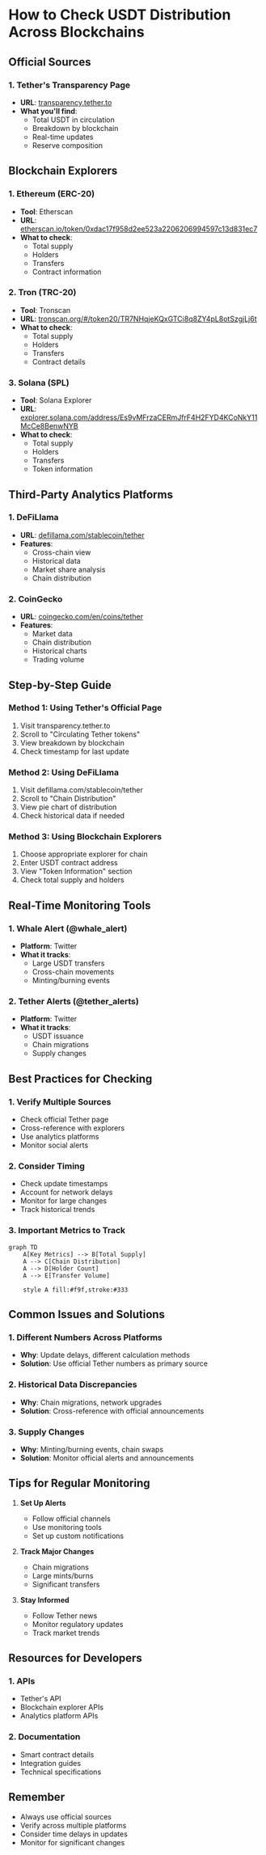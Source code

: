 # How to Check USDT Distribution Across Blockchains

## Official Sources

### 1. Tether's Transparency Page
- **URL**: [transparency.tether.to](https://transparency.tether.to)
- **What you'll find**:
  - Total USDT in circulation
  - Breakdown by blockchain
  - Real-time updates
  - Reserve composition

## Blockchain Explorers

### 1. Ethereum (ERC-20)
- **Tool**: Etherscan
- **URL**: [etherscan.io/token/0xdac17f958d2ee523a2206206994597c13d831ec7](https://etherscan.io/token/0xdac17f958d2ee523a2206206994597c13d831ec7)
- **What to check**:
  - Total supply
  - Holders
  - Transfers
  - Contract information

### 2. Tron (TRC-20)
- **Tool**: Tronscan
- **URL**: [tronscan.org/#/token20/TR7NHqjeKQxGTCi8q8ZY4pL8otSzgjLj6t](https://tronscan.org/#/token20/TR7NHqjeKQxGTCi8q8ZY4pL8otSzgjLj6t)
- **What to check**:
  - Total supply
  - Holders
  - Transfers
  - Contract details

### 3. Solana (SPL)
- **Tool**: Solana Explorer
- **URL**: [explorer.solana.com/address/Es9vMFrzaCERmJfrF4H2FYD4KCoNkY11McCe8BenwNYB](https://explorer.solana.com/address/Es9vMFrzaCERmJfrF4H2FYD4KCoNkY11McCe8BenwNYB)
- **What to check**:
  - Total supply
  - Holders
  - Transfers
  - Token information

## Third-Party Analytics Platforms

### 1. DeFiLlama
- **URL**: [defillama.com/stablecoin/tether](https://defillama.com/stablecoin/tether)
- **Features**:
  - Cross-chain view
  - Historical data
  - Market share analysis
  - Chain distribution

### 2. CoinGecko
- **URL**: [coingecko.com/en/coins/tether](https://www.coingecko.com/en/coins/tether)
- **Features**:
  - Market data
  - Chain distribution
  - Historical charts
  - Trading volume

## Step-by-Step Guide

### Method 1: Using Tether's Official Page
1. Visit transparency.tether.to
2. Scroll to "Circulating Tether tokens"
3. View breakdown by blockchain
4. Check timestamp for last update

### Method 2: Using DeFiLlama
1. Visit defillama.com/stablecoin/tether
2. Scroll to "Chain Distribution"
3. View pie chart of distribution
4. Check historical data if needed

### Method 3: Using Blockchain Explorers
1. Choose appropriate explorer for chain
2. Enter USDT contract address
3. View "Token Information" section
4. Check total supply and holders

## Real-Time Monitoring Tools

### 1. Whale Alert (@whale_alert)
- **Platform**: Twitter
- **What it tracks**:
  - Large USDT transfers
  - Cross-chain movements
  - Minting/burning events

### 2. Tether Alerts (@tether_alerts)
- **Platform**: Twitter
- **What it tracks**:
  - USDT issuance
  - Chain migrations
  - Supply changes

## Best Practices for Checking

### 1. Verify Multiple Sources
- Check official Tether page
- Cross-reference with explorers
- Use analytics platforms
- Monitor social alerts

### 2. Consider Timing
- Check update timestamps
- Account for network delays
- Monitor for large changes
- Track historical trends

### 3. Important Metrics to Track
```mermaid
graph TD
    A[Key Metrics] --> B[Total Supply]
    A --> C[Chain Distribution]
    A --> D[Holder Count]
    A --> E[Transfer Volume]
    
    style A fill:#f9f,stroke:#333
```

## Common Issues and Solutions

### 1. Different Numbers Across Platforms
- **Why**: Update delays, different calculation methods
- **Solution**: Use official Tether numbers as primary source

### 2. Historical Data Discrepancies
- **Why**: Chain migrations, network upgrades
- **Solution**: Cross-reference with official announcements

### 3. Supply Changes
- **Why**: Minting/burning events, chain swaps
- **Solution**: Monitor official alerts and announcements

## Tips for Regular Monitoring

1. **Set Up Alerts**
   - Follow official channels
   - Use monitoring tools
   - Set up custom notifications

2. **Track Major Changes**
   - Chain migrations
   - Large mints/burns
   - Significant transfers

3. **Stay Informed**
   - Follow Tether news
   - Monitor regulatory updates
   - Track market trends

## Resources for Developers

### 1. APIs
- Tether's API
- Blockchain explorer APIs
- Analytics platform APIs

### 2. Documentation
- Smart contract details
- Integration guides
- Technical specifications

## Remember
- Always use official sources
- Verify across multiple platforms
- Consider time delays in updates
- Monitor for significant changes
